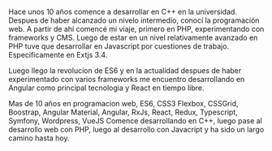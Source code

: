 Hace unos 10 años comence a desarrollar en C++ en la universidad.
Despues de haber alcanzado un nivelo intermedio, conocí la programación web.
A partir de ahí comencé mi viaje, primero en PHP, experimentando con frameworks
y CMS.
Luego de estar en un nivel relativamente avanzado en PHP tuve que desarrollar en
Javascript por cuestiones de trabajo. Especificamente en Extjs 3.4.

Luego llego la revolucion de ES6 y en la actualidad despues de haber experimentado
con varios frameworks me encuentro desarrollando en Angular como principal tecnologia
y React en tiempo libre.

Mas de 10 años en programacion web, ES6, CSS3 Flexbox, CSSGrid, Boostrap, Angular Material, Angular, RxJs, React, Redux, Typescript, Symfony, Wordpress, VueJS
Comence desarrollando en C++, luego pase al desarrollo web con PHP, luego al desarrollo con Javacript y ha sido un largo camino hasta hoy.
